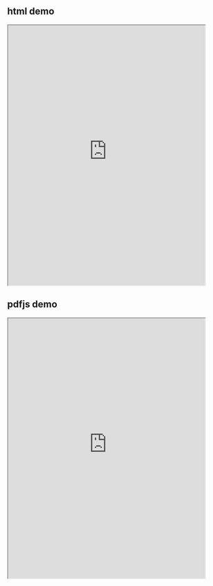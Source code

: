 ## html demo
<iframe src="https://zao111222333.github.io/liberty-db/static/liberty07_03.html
?field=test
&bgn
=t.m0.x9.hc.ya0.ff7.fs2.fc2.sc0.ls0
+t.m0.x2.h5.y28.ff1.fs2.fc2.sc0.ls0.ws0
+t.m0.x2.h5.y38.ff1.fs2.fc2.sc0.ls0.ws0
+t.m0.x2.h5.y55.ff1.fs2.fc2.sc0.ls0.ws0
+t.m0.x2.h6.y13.ff1.fs2.fc2.sc0.ls0.ws0
&end
=t.m0.x9.hc.ya0.ff7.fs2.fc2.sc0.ls0
+t.m0.x2.h5.y2d.ff1.fs2.fc2.sc0.ls0.ws0
+t.m0.x2.h5.y4a.ff1.fs2.fc2.sc0.ls0.ws0
+t.m0.x2.h5.y55.ff1.fs2.fc2.sc0.ls0.ws0
+t.m0.x2.h6.y13.ff1.fs2.fc2.sc0.ls0.ws0
" style="width: 90%; height: 600px;"></iframe>

## pdfjs demo
<iframe src="https://zao111222333.github.io/liberty-db/static/pdfjs/web/viewer.html
?file=/liberty-db/reference/liberty07_03.pdf#page=203
" style="width: 90%; height: 600px;"></iframe>
